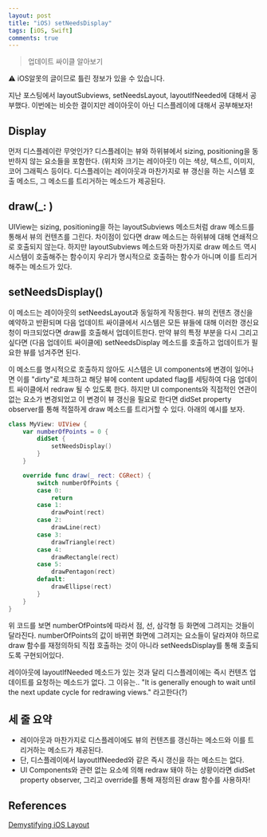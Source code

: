 ```yaml
---
layout: post
title: "iOS) setNeedsDisplay"
tags: [iOS, Swift]
comments: true
---
```


> 업데이트 싸이클 알아보기  

⚠ iOS알못의 글이므로 틀린 정보가 있을 수 있습니다.  

지난 포스팅에서 layoutSubviews, setNeedsLayout, layoutIfNeeded에 대해서 공부했다. 이번에는 비슷한 결이지만 레이아웃이 아닌 디스플레이에 대해서 공부해보자!

## Display

먼저 디스플레이란 무엇인가? 디스플레이는 뷰와 하위뷰에서 sizing, positioning을 동반하지 않는 요소들을 포함한다. (위치와 크기는 레이아웃!) 이는 색상, 텍스트, 이미지, 코어 그래픽스 등이다. 디스플레이는 레이아웃과 마찬가지로 뷰 갱신을 하는 시스템 호출 메소드, 그 메소드를 트리거하는 메소드가 제공된다.

## draw(_: )

UIView는 sizing, positioning을 하는 layoutSubviews 메소드처럼 draw 메소드를 통해서 뷰의 컨텐츠를 그린다. 차이점이 있다면 draw 메소드는 하위뷰에 대해 연쇄적으로 호출되지 않는다. 하지만 layoutSubviews 메소드와 마찬가지로 draw 메소드 역시 시스템이 호출해주는 함수이지 우리가 명시적으로 호출하는 함수가 아니며 이를 트리거해주는 메소드가 있다.

## setNeedsDisplay()

이 메소드는 레이아웃의 setNeedsLayout과 동일하게 작동한다. 뷰의 컨텐츠 갱신을 예약하고 반환되며 다음 업데이트 싸이클에서 시스템은 모든 뷰들에 대해 이러한 갱신요청이 마크되었다면 draw를 호출해서 업데이트한다. 만약 뷰의 특정 부분을 다시 그리고 싶다면 (다음 업데이트 싸이클에) setNeedsDisplay 메소드를 호출하고 업데이트가 필요한 뷰를 넘겨주면 된다.

이 메소드를 명시적으로 호출하지 않아도 시스템은 UI components에 변경이 일어나면 이를 "dirty"로 체크하고 해당 뷰에 content updated flag를 세팅하여 다음 업데이트 싸이클에서 redraw 될 수 있도록 한다. 하지만 UI components와 직접적인 연관이 없는 요소가 변경되었고 이 변경이 뷰 갱신을 필요로 한다면 didSet property observer를 통해 적절하게 draw 메소드를 트리거할 수 있다. 아래의 예시를 보자.

```swift
class MyView: UIView {
    var numberOfPoints = 0 {
        didSet {
            setNeedsDisplay()
        }
    }

    override func draw(_ rect: CGRect) {
        switch numberOfPoints {
        case 0:
            return
        case 1:
            drawPoint(rect)
        case 2:
            drawLine(rect)
        case 3:
            drawTriangle(rect)
        case 4:
            drawRectangle(rect)
        case 5:
            drawPentagon(rect)
        default:
            drawEllipse(rect)
        }
    }
}
```

위 코드를 보면 numberOfPoints에 따라서 점, 선, 삼각형 등 화면에 그려지는 것들이 달라진다. numberOfPoints의 값이 바뀌면 화면에 그려지는 요소들이 달라져야 하므로 draw 함수를 재정의하되 직접 호출하는 것이 아니라 setNeedsDisplay를 통해 호출되도록 구현되어있다.

레이아웃에 layoutIfNeeded 메소드가 있는 것과 달리 디스플레이에는 즉시 컨텐츠 업데이트를 요청하는 메소드가 없다. 그 이유는.. "It is generally enough to wait until the next update cycle for redrawing views." 라고한다(?)

## 세 줄 요약

- 레이아웃과 마찬가지로 디스플레이에도 뷰의 컨텐츠를 갱신하는 메소드와 이를 트리거하는 메소드가 제공된다.
- 단, 디스플레이에서 layoutIfNeeded와 같은 즉시 갱신을 하는 메소드는 없다.
- UI Components와 관련 없는 요소에 의해 redraw 돼야 하는 상황이라면 didSet property observer, 그리고 override를 통해 재정의된 draw 함수를 사용하자!

## References

[Demystifying iOS Layout](https://tech.gc.com/demystifying-ios-layout/)
